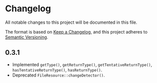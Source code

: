 # Changelog

All notable changes to this project will be documented in this file.

The format is based on [Keep a Changelog](https://keepachangelog.com/en/1.1.0/),
and this project adheres to [Semantic Versioning](https://semver.org/spec/v2.0.0.html).

## 0.3.1

- Implemented `getType()`, `getReturnType()`, `getTentativeReturnType()`, `hasTentativeReturnType()`, `hasReturnType()`.
- Deprecated `FileResource::changeDetector()`.
